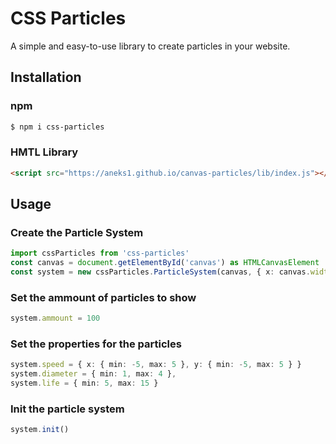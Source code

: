 # CSS Particles
A simple and easy-to-use library to create particles in your website.

## Installation

### npm
```sh
$ npm i css-particles
```

### HMTL Library
```html
<script src="https://aneks1.github.io/canvas-particles/lib/index.js"></script>
```

## Usage

### Create the Particle System
```ts
import cssParticles from 'css-particles'
const canvas = document.getElementById('canvas') as HTMLCanvasElement
const system = new cssParticles.ParticleSystem(canvas, { x: canvas.width, y: canvas.height })
```

### Set the ammount of particles to show
```ts
system.ammount = 100
```

### Set the properties for the particles
```ts
system.speed = { x: { min: -5, max: 5 }, y: { min: -5, max: 5 } }
system.diameter = { min: 1, max: 4 },
system.life = { min: 5, max: 15 }
```

### Init the particle system
```ts
system.init()
```